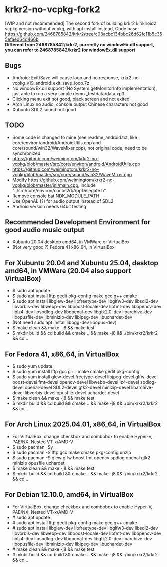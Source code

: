 # krkr2-no-vcpkg-fork2
[WIP and not recommended] The second fork of building krkr2 kirikiroid2 vcpkg version without vcpkg, with apt install instead,
Code base:  
https://github.com/2468785842/krkr2/tree/c08acbc134bbc26d62fc11b5c355efaed64d466b  
**Different from 2468785842/krkr2, currently no windowEx.dll support, you can refer to 2468785842/krkr2 for windowEx.dll support**

## Bugs
* Android: Exit/Save will cause loop and no response, krkr2-no-vcpkg_v19_android_exit_save_loop.7z  
* No windowEx.dll support (No System.getMonitorInfo implementation), just able to run a very simple demo _testdata/data.xp3  
* Clicking menu exit not good, black screen and not exited
* Arch Linux no audio, console output Chinese characters not good
* Xubuntu SDL2 sound not good

## TODO
* Some code is changed to mine (see readme_android.txt, like core/environ/android/AndroidUtils.cpp and core/sound/win32/WaveMixer.cpp), not original code, need to be synchronized  
* https://github.com/weimingtom/krkr2-no-vcpkg/blob/master/src/core/environ/android/AndroidUtils.cpp  
* https://github.com/weimingtom/krkr2-no-vcpkg/blob/master/src/core/sound/win32/WaveMixer.cpp  
* Modify https://github.com/weimingtom/krkr2-no-vcpkg/blob/master/jni/main.cpp, include "../src/core/environ/cocos2d/AppDelegate.h"  
* Remove console.bat NDK_MODULE_PATH
* Use OpenAL (?) for audio output instead of SDL2
* Android version needs 64bit testing

## Recommended Development Environment for good audio music output 
* Xubuntu 20.04 desktop amd64, in VMWare or VirtualBox  
* (Not very good ?) Fedora 41 x86_64, in VirtualBox  

## For Xubuntu 20.04 and Xubuntu 25.04, desktop amd64, in VMWare (20.04 also support VirtualBox)  
* $ sudo apt update
* $ sudo apt install lftp gedit pkg-config make gcc g++ cmake
* $ sudo apt install libglew-dev libfreetype-dev libglfw3-dev libsdl2-dev libvorbis-dev libwebp-dev  libboost-locale-dev libfmt-dev libopencv-dev liblz4-dev libspdlog-dev libopenal-dev libgtk2.0-dev libarchive-dev libopusfile-dev libminizip-dev libjpeg-dev libuchardet-dev 
* (Not need sudo apt install libogg-dev libopus-dev)
* $ make clean && make -j8 && make test
* $ mkdir build && cd build && cmake .. && make -j8 && ./bin/krkr2/krkr2 && cd ..

## For Fedora 41, x86_64, in VirtualBox
* $ sudo yum update
* $ sudo yum install lftp gcc g++ make cmake gedit pkg-config
* $ sudo yum install glew-devel freetype-devel libjpeg-devel glfw-devel boost-devel fmt-devel opencv-devel libwebp-devel lz4-devel spdlog-devel openal-devel SDL2-devel gtk2-devel minizip-devel libarchive-devel libvorbis-devel opusfile-devel uchardet-devel
* $ make clean && make -j8 && make test
* $ mkdir build && cd build && cmake .. && make -j8 && ./bin/krkr2/krkr2 && cd ..

## For Arch Linux 2025.04.01, x86_64, in VirtualBox
* For VirtualBox, change checkbox and combobox to enable Hyper-V, PAE/NX, Nested VT-x/AMD-V
* $ sudo pacman -Sy
* $ sudo pacman -S lftp gcc make cmake pkg-config unzip 
* $ sudo pacman -S glew glfw boost fmt opencv spdlog openal gtk2 minizip opusfile uchardet 
* $ make clean && make -j8 && make test
* $ mkdir build && cd build && cmake .. && make -j8 && ./bin/krkr2/krkr2 && cd ..

## For Debian 12.10.0, amd64, in VirtualBox
* For VirtualBox, change checkbox and combobox to enable Hyper-V, PAE/NX, Nested VT-x/AMD-V
* \# sudo apt update
* \# sudo apt install lftp gedit pkg-config make gcc g++ cmake
* \# sudo apt install libglew-dev libfreetype-dev libglfw3-dev libsdl2-dev libvorbis-dev libwebp-dev  libboost-locale-dev libfmt-dev libopencv-dev liblz4-dev libspdlog-dev libopenal-dev libgtk2.0-dev libarchive-dev libopusfile-dev libminizip-dev libjpeg-dev libuchardet-dev
* \# make clean && make -j8 && make test
* \# mkdir build && cd build && cmake .. && make -j8 && ./bin/krkr2/krkr2 && cd ..

